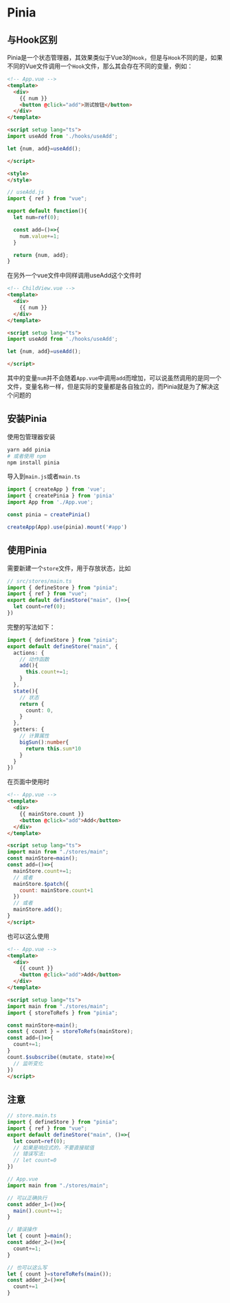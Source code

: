 # Pinia

## 与Hook区别

Pinia是一个状态管理器，其效果类似于Vue3的`Hook`，但是与`Hook`不同的是，如果不同的Vue文件调用一个`Hook`文件，那么其会存在不同的变量，例如：

```html
<!-- App.vue -->
<template>
  <div>
    {{ num }}
    <button @click="add">测试按钮</button>
  </div>
</template>

<script setup lang="ts">
import useAdd from './hooks/useAdd';

let {num, add}=useAdd();

</script>

<style>
</style>
```

```ts
// useAdd.js
import { ref } from "vue";

export default function(){
  let num=ref(0);

  const add=()=>{
    num.value+=1;
  }

  return {num, add};
}
```

在另外一个vue文件中同样调用useAdd这个文件时

```html
<!-- ChildView.vue -->
<template>
  <div>
    {{ num }}
  </div>
</template>

<script setup lang="ts">
import useAdd from './hooks/useAdd';

let {num, add}=useAdd();

</script>
```

其中的变量`num`并不会随着`App.vue`中调用`add`而增加，可以说虽然调用的是同一个文件，变量名称一样，但是实际的变量都是各自独立的，而Pinia就是为了解决这个问题的

## 安装Pinia

使用包管理器安装

```bash
yarn add pinia
# 或者使用 npm
npm install pinia
```

导入到`main.js`或者`main.ts`

```ts
import { createApp } from 'vue';
import { createPinia } from 'pinia'
import App from './App.vue';

const pinia = createPinia()

createApp(App).use(pinia).mount('#app')
```

## 使用Pinia

需要新建一个`store`文件，用于存放状态，比如
```ts
// src/stores/main.ts
import { defineStore } from "pinia";
import { ref } from "vue";
export default defineStore("main", ()=>{
  let count=ref(0);
})
```

完整的写法如下：
```ts
import { defineStore } from "pinia";
export default defineStore("main", {
  actions: {
    // 动作函数
    add(){
      this.count+=1;
    }
  },
  state(){
    // 状态
    return {
      count: 0,
    }
  },
  getters: {
    // 计算属性
    bigSun():number{
      return this.sum*10
    }
  }
})
```

在页面中使用时

```html
<!-- App.vue -->
<template>
  <div>
    {{ mainStore.count }}
    <button @click="add">Add</button>
  </div>
</template>

<script setup lang="ts">
import main from "./stores/main";
const mainStore=main();
const add=()=>{
  mainStore.count+=1;
  // 或者
  mainStore.$patch({
    count: mainStore.count+1
  })
  // 或者
  mainStore.add();
}
</script>
```

也可以这么使用


```html
<!-- App.vue -->
<template>
  <div>
    {{ count }}
    <button @click="add">Add</button>
  </div>
</template>

<script setup lang="ts">
import main from "./stores/main";
import { storeToRefs } from "pinia";

const mainStore=main();
const { count } = storeToRefs(mainStore);
const add=()=>{
  count+=1;
}
count.$subscribe((mutate, state)=>{
  // 监听变化
})
</script>
```

## 注意

```ts
// store.main.ts
import { defineStore } from "pinia";
import { ref } from "vue";
export default defineStore("main", ()=>{
  let count=ref(0);
  // 如果是响应式的，不要直接赋值
  // 错误写法:
  // let count=0
})
```

```ts
// App.vue
import main from "./stores/main";

// 可以正确执行
const adder_1=()=>{
  main().count+=1;
}

// 错误操作
let { count }=main();
const adder_2=()=>{
  count+=1;
}

// 也可以这么写
let { count }=storeToRefs(main());
const adder_2=()=>{
  count+=1
}
```